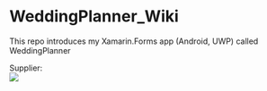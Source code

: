 # WeddingPlanner_Wiki
This repo introduces my Xamarin.Forms app (Android, UWP) called WeddingPlanner

Supplier:  
![](https://github.com/tothpalcsilla/WeddingPlanner_Wiki/blob/main/images/supplier.gif)
